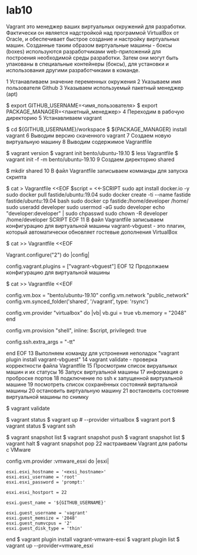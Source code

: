 # lab10
Vagrant это менеджер ваших виртуальных окружений для разработки. Фактически он является надстройкой над программой VirtualBox от Oracle, и обеспечивает быстрое создание и настройку виртуальных машин. Созданные таким образом виртуальные машины - боксы (boxes) используются разработчиками web-приложений для построения необходимой среды разработки. Затем они могут быть упакованы в специальные контейнеры (боксы), для установки и использования другими разработчиками в команде.

1 Устанавливаем значение переменных окружения 
2 Указываем имя пользователя Github 
3 Указываем используемый пакетный менеджер (apt)

$ export GITHUB_USERNAME=<имя_пользователя>
$ export PACKAGE_MANAGER=<пакетный_менеджер>
4 Переходим в рабочую директорию 5 Устанавливаем vagrant

$ cd ${GITHUB_USERNAME}/workspace
$ ${PACKAGE_MANAGER} install vagrant
6 Выводим версию скаченного vagrant 
7 Создаем новую виртуальную машину 
8 Выводим содержимое Vagrantfile

$ vagrant version
$ vagrant init bento/ubuntu-19.10
$ less Vagrantfile
$ vagrant init -f -m bento/ubuntu-19.10
9 Создаем директорию shared

$ mkdir shared
10 В файл Vagrantfile записываем комманды для запуска скрипта

$ cat > Vagrantfile <<EOF
\$script = <<-SCRIPT
sudo apt install docker.io -y
sudo docker pull fastide/ubuntu:19.04
sudo docker create -ti --name fastide fastide/ubuntu:19.04 bash
sudo docker cp fastide:/home/developer /home/
sudo useradd developer
sudo usermod -aG sudo developer
echo "developer:developer" | sudo chpasswd
sudo chown -R developer /home/developer
SCRIPT
EOF
11 В файл Vagrantfile записываем конфигурацию для виртуальной машины vagrant-vbguest - это плагин, который автоматически обновляет гостевые дополнения VirtualBox

$ cat >> Vagrantfile <<EOF

Vagrant.configure("2") do |config|

  config.vagrant.plugins = ["vagrant-vbguest"]
EOF
12 Продолжаем конфигурацию для виртуальной машины

$ cat >> Vagrantfile <<EOF

  config.vm.box = "bento/ubuntu-19.10"
  config.vm.network "public_network"
  config.vm.synced_folder('shared', '/vagrant', type: 'rsync')

  config.vm.provider "virtualbox" do |vb|
    vb.gui = true
    vb.memory = "2048"
  end

  config.vm.provision "shell", inline: \$script, privileged: true

  config.ssh.extra_args = "-tt"

end
EOF
13 Выполняем команду для устронения неполадок "vagrant plugin install vagrant-vbguest" 
  14 vagrant validate - проверка корректности файла Vagrantfile 
  15 Просмотрим список вируальных машин и их статусы 
  16 Запуск виртуальной машины 
  17 информация о проброске портов 
  18 подключение по ssh к запущенной виртуальной машине 
  19 посмотреть список сохранённых состояний виртальной машины 
  20 остановить виртуальную машину 
  21 востановить состояние виртуальной машины по снимку

$ vagrant validate

$ vagrant status
$ vagrant up # --provider virtualbox
$ vagrant port
$ vagrant status
$ vagrant ssh

$ vagrant snapshot list
$ vagrant snapshot push
$ vagrant snapshot list
$ vagrant halt
$ vagrant snapshot pop
22 настраиваем Vagrant для работы с VMware

  config.vm.provider :vmware_esxi do |esxi|

    esxi.esxi_hostname = '<exsi_hostname>'
    esxi.esxi_username = 'root'
    esxi.esxi_password = 'prompt:'

    esxi.esxi_hostport = 22

    esxi.guest_name = '${GITHUB_USERNAME}'

    esxi.guest_username = 'vagrant'
    esxi.guest_memsize = '2048'
    esxi.guest_numvcpus = '2'
    esxi.guest_disk_type = 'thin'
  end
$ vagrant plugin install vagrant-vmware-esxi
$ vagrant plugin list
$ vagrant up --provider=vmware_esxi
